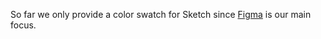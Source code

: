 <sbb-title level="1" text="Sketch Design Kit" class="page-title"></sbb-title>

So far we only provide a color swatch for Sketch since [Figma](/designing/design-kits/figma) is our main focus.
